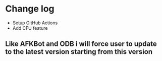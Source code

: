 # Change log
- Setup GitHub Actions
- Add CFU feature
## Like AFKBot and ODB i will force user to update to the latest version starting from this version
